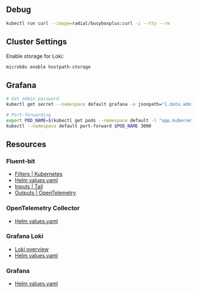
## Debug
```sh
kubectl run curl --image=radial/busyboxplus:curl -i --tty --rm
```

## Cluster Settings
Enable storage for Loki:
```sh
microk8s enable hostpath-storage
```

## Grafana
```sh
# Get admin password
kubectl get secret --namespace default grafana -o jsonpath="{.data.admin-password}" | base64 --decode ; echo

# Port-forwarding
export POD_NAME=$(kubectl get pods --namespace default -l "app.kubernetes.io/name=grafana,app.kubernetes.io/instance=grafana" -o jsonpath="{.items[0].metadata.name}")
kubectl --namespace default port-forward $POD_NAME 3000
```

## Resources
### Fluent-bit
- [Filters | Kubernetes](https://docs.fluentbit.io/manual/pipeline/filters/kubernetes)
- [Helm values.yaml](https://raw.githubusercontent.com/fluent/helm-charts/main/charts/fluent-bit/values.yaml)
- [Inputs | Tail](https://docs.fluentbit.io/manual/pipeline/inputs/tail)
- [Outputs | OpenTelemetry](https://docs.fluentbit.io/manual/pipeline/outputs/opentelemetry)

### OpenTelemetry Collector
- [Helm values.yaml](https://github.com/open-telemetry/opentelemetry-helm-charts/blob/main/charts/opentelemetry-collector/values.yaml)

### Grafana Loki
- [Loki overview](https://grafana.com/docs/loki/latest/get-started/overview/)
- [Helm values.yaml](https://github.com/grafana/loki/blob/main/production/helm/loki/single-binary-values.yaml)

### Grafana
- [Helm values.yaml](https://github.com/grafana/helm-charts/blob/main/charts/grafana/values.yaml)
